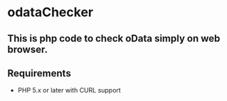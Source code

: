 # odataChecker
## This is php code to check oData simply on web browser.
## Requirements
- PHP 5.x or later with CURL support

